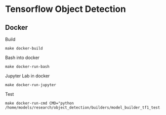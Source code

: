# Tensorflow Object Detection

## Docker

Build
```
make docker-build
```

Bash into docker
```
make docker-run-bash
```

Jupyter Lab in docker
```
make docker-run-jupyter
```

Test
```
make docker-run-cmd CMD="python /home/models/research/object_detection/builders/model_builder_tf1_test.py"
```

